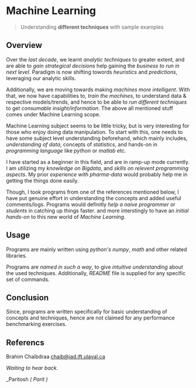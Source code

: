 # Machine Learning
> Understanding **different techniques** with sample examples

## Overview
Over the *last decade*, we learnt *analytic techniques* to greater extent, and are able to *gain strategical decisions* help gaining the *business to run in next level*. Paradigm is now shifting towords *heuristics* and *predictions*, leveraging our analytic skills. 

Additionally, we are moving towards making *machines more intelligent*. With that, we now have capabilities to, *train the machines*, to understand data & respective models/trends, and hence to be able to *run different techniques* to get *consumable insight/information*. The above all mentioned stuff comes under Machine Learning scope. 

Machine Learning subject seems to be little tricky, but is very interesting for those who enjoy doing data manipulation. To start with this, one needs to have some subject level understanding beforehand, which mainly includes, *understanding of data*, concepts of *statistics*, and hands-on in *programming language* like *python* or *matlab* etc.

I have started as a beginner in this field, and are in ramp-up mode currently. I am utilizing my *knowledge on Bigdata*, and *skills on relevent programming aspects*. My prior *experience with pharma-data* would probably help me in getting the things done easily. 

Though, I took programs from one of the references mentioned below, I have put genuine effort in understanding the concepts and added useful comments/logs. Programs would definitly *help a naive programmer* or *students* in catching up things faster. and more interstingly to have an *initial hands-on* to this new world of *Machine Learning*.

## Usage
Programs are mainly written using *python's numpy*, *math* and other related libraries. 

Programs are *named in such a way*, to give *intuitive understanding* about the used techniques. Additionally, *README*  file is supplied for any specific set of commands.

## Conclusion
Since, programs are written specifically for basic understanding of concepts and techniques, hence are not claimed for any performance benchmarking exercises. 

## Referencs
Brahim Chaibdraa 
<chaib@iad.ift.ulaval.ca>


*Waiting to hear back.*

_Paritosh *( Parit )*
